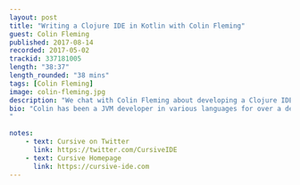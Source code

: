 ```yaml
---
layout: post
title: "Writing a Clojure IDE in Kotlin with Colin Fleming"
guest: Colin Fleming
published: 2017-08-14
recorded: 2017-05-02
trackid: 337181005
length: "38:37"
length_rounded: "38 mins"
tags: [Colin Fleming]
image: colin-fleming.jpg
description: "We chat with Colin Fleming about developing a Clojure IDE in Kotlin, and how Clojure has taught him to think differently when resolving problems, even in Kotlin!"
bio: "Colin has been a JVM developer in various languages for over a decade now. Most recently he's the author of Cursive, an IntelliJ plugin which provides first-class editing support for Clojure.
"
                                                                                                                                                                                                                                                                                        
notes: 
    - text: Cursive on Twitter
      link: https://twitter.com/CursiveIDE
    - text: Cursive Homepage
      link: https://cursive-ide.com
---
```

